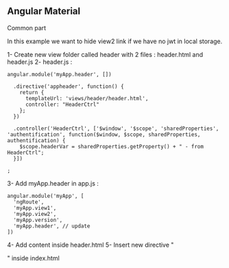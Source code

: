 ## Angular Material

Common part

In this example we want to hide view2 link if we have no jwt in local storage.

1- Create new view folder called header with 2 files : header.html and header.js
2- header.js : 
```
angular.module('myApp.header', [])

  .directive('appheader', function() {
    return {
      templateUrl: 'views/header/header.html',
      controller: "HeaderCtrl"
    };
  })

  .controller('HeaderCtrl', ['$window', '$scope', 'sharedProperties', 'authentification', function($window, $scope, sharedProperties, authentification) {
    $scope.headerVar = sharedProperties.getProperty() + " - from HeaderCtrl";
  }])

;
```
3- Add myApp.header in app.js : 
```
angular.module('myApp', [
  'ngRoute',
  'myApp.view1',
  'myApp.view2',
  'myApp.version',
  'myApp.header', // update
])
```
4- Add content inside header.html
5- Insert new directive "<div appheader>" inside index.html
